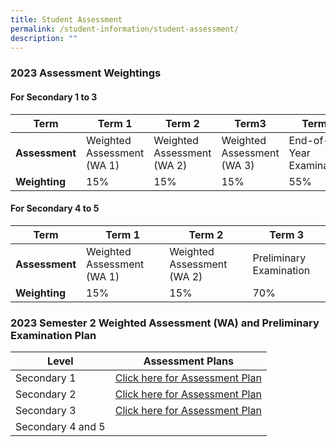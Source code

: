 ```yaml
---
title: Student Assessment
permalink: /student-information/student-assessment/
description: ""
---
```

### 2023 Assessment Weightings

#### For Secondary 1 to 3

|**Term**|Term 1|Term 2|Term3|Term4|
|---|---|---|---|---|
|**Assessment**|Weighted Assessment (WA 1)|Weighted Assessment (WA 2)|Weighted Assessment (WA 3)|End-of-Year Examination|
|**Weighting**|15%|15%|15%|55%|


#### For Secondary 4 to 5

|**Term**|  Term 1  |  Term 2  |  Term 3  |
|---|---|---|---|
|**Assessment**|Weighted Assessment (WA 1)|Weighted Assessment (WA 2)|Preliminary Examination|
|**Weighting**|15%|15%|70%|




### 2023 Semester 2 Weighted Assessment (WA) and Preliminary Examination Plan

|Level|Assessment Plans|
|---|---|
| Secondary 1 | [Click here for Assessment Plan](/files/Assessment%20Matters/semester%202%20sec%201%20weighted%20assessment%20plan.pdf) |
|Secondary 2 | [Click here for Assessment Plan](/files/Assessment%20Matters/semester%202%20sec%202%20weighted%20assessment%20plan.pdf) |
|Secondary 3 |  [Click here for Assessment Plan](/files/Assessment%20Matters/semester%202%20sec%203%20weighted%20assessment%20plan.pdf) |
|Secondary 4 and 5 |   |